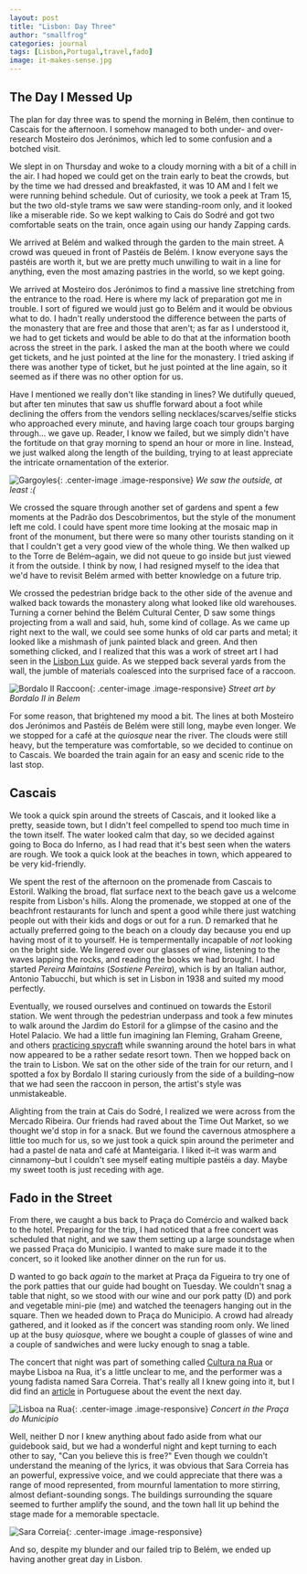 ```yaml
---
layout: post
title: "Lisbon: Day Three"
author: "smallfrog"
categories: journal
tags: [Lisbon,Portugal,travel,fado]
image: it-makes-sense.jpg
---
```


## The Day I Messed Up

The plan for day three was to spend the morning in Belém, then continue to Cascais for the afternoon. I somehow managed to both under- and over-research Mosteiro dos Jerónimos, which led to some confusion and a botched visit.

We slept in on Thursday and woke to a cloudy morning with a bit of a chill in the air. I had hoped we could get on the train early to beat the crowds, but by the time we had dressed and breakfasted, it was 10 AM and I felt we were running behind schedule. Out of curiosity, we took a peek at Tram 15, but the  two old-style trams we saw were standing-room only, and it looked like a miserable ride. So we kept walking to Cais do Sodré and got two comfortable seats on the train, once again using our handy Zapping cards.

We arrived at Belém and walked through the garden to the main street. A crowd was queued in front of Pastéis de Belém. I know everyone says the pastéis are worth it, but we are pretty much unwilling to wait in a line for anything, even the most amazing pastries in the world, so we kept going.

We arrived at Mosteiro dos Jerónimos to find a massive line stretching from the entrance to the road. Here is where my lack of preparation got me in trouble. I sort of figured we would just go to Belém and it would be obvious what to do. I hadn't really understood the difference between the parts of the monastery that are free and those that aren't; as far as I understood it, we had to get tickets and would be able to do that at the information booth across the street in the park. I asked the man at the booth where we could get tickets, and he just pointed at the line for the monastery. I tried asking if there was another type of ticket, but he just pointed at the line again, so it seemed as if there was no other option for us.

Have I mentioned we really don't like standing in lines? We dutifully queued, but after ten minutes that saw us shuffle forward about a foot while declining the offers from the vendors selling necklaces/scarves/selfie sticks who approached every minute, and having large coach tour groups barging through... we gave up. Reader, I know we failed, but we simply didn't have the fortitude on that gray morning to spend an hour or more in line. Instead, we just walked along the length of the building, trying to at least appreciate the intricate ornamentation of the exterior. 

![Gargoyles](/assets/img/gargoyles.jpg "Gargoyles"){: .center-image .image-responsive} 
*We saw the outside, at least :(*

We crossed the square through another set of gardens and spent a few moments at the Padrão dos Descobrimentos, but the style of the monument left me cold. I could have spent more time looking at the mosaic map in front of the monument, but there were so many other tourists standing on it that I couldn't get a very good view of the whole thing. We then walked up to the Torre de Belém&#8211;again, we did not queue to go inside but just viewed it from the outside. I think by now, I had resigned myself to the idea that we'd have to revisit Belém armed with better knowledge on a future trip. 

We crossed the pedestrian bridge back to the other side of the avenue and walked back towards the monastery along what looked like old warehouses. Turning a corner behind the Belém Cultural Center, D saw some things projecting from a wall and said, huh, some kind of collage. As we came up right next to the wall, we could see some hunks of old car parts and metal; it looked like a mishmash of junk painted black and green. And then something clicked, and I realized that this was a work of street art I had seen in the [Lisbon Lux](https://www.lisbonlux.com/magazine/lisbon-street-art.html) guide. As we stepped back several yards from the wall, the jumble of materials coalesced into the surprised face of a raccoon.

![Bordalo II Raccoon](/assets/img/bordalo-raccoon.jpg "Bordalo Raccoon"){: .center-image .image-responsive} 
*Street art by Bordalo II in Belem*

For some reason, that brightened my mood a bit. The lines at both Mosteiro dos Jerónimos and Pastéis de Belém were still long, maybe even longer. We we stopped for a café at the *quiosque* near the river. The clouds were still heavy, but the temperature was comfortable, so we decided to continue on to Cascais. We boarded the train again for an easy and scenic ride to the last stop.

## Cascais

We took a quick spin around the streets of Cascais, and it looked like a pretty, seaside town, but I didn't feel compelled to spend too much time in the town itself. The water looked calm that day, so we decided against going to Boca do Inferno, as I had read that it's best seen when the waters are rough. We took a quick look at the beaches in town, which appeared to be very kid-friendly. 

We spent the rest of the afternoon on the promenade from Cascais to Estoril. Walking the broad, flat surface next to the beach gave us a welcome respite from Lisbon's hills. Along the promenade, we stopped at one of the beachfront restaurants for lunch and spent a good while there just watching people out with their kids and dogs or out for a run. D remarked that he actually preferred going to the beach on a cloudy day because you end up having most of it to yourself. He is tempermentally incapable of *not* looking on the bright side. We lingered over our glasses of wine, listening to the waves lapping the rocks, and reading the books we had brought. I had started *Pereira Maintains* (*Sostiene Pereira*), which is by an Italian author, Antonio Tabucchi, but which is set in Lisbon in 1938 and suited my mood perfectly.

Eventually, we roused ourselves and continued on towards the Estoril station. We went through the pedestrian underpass and took a few minutes to walk around the Jardim do Estoril for a glimpse of the casino and the Hotel Palacio. We had a little fun imagining Ian Fleming, Graham Greene, and others [practicing spycraft](https://www.saveur.com/from-estoril-with-love) while swanning around the hotel bars in what now appeared to be a rather sedate resort town. Then we hopped back on the train to Lisbon. We sat on the other side of the train for our return, and I spotted a fox by Bordalo II staring curiously from the side of a building&#8211;now that we had seen the raccoon in person, the artist's style was unmistakeable.

Alighting from the train at Cais do Sodré, I realized we were across from the Mercado Ribeira. Our friends had raved about the Time Out Market, so we thought we'd stop in for a snack. But we found the cavernous atmosphere a little too much for us, so we just took a quick spin around the perimeter and had a pastel de nata and café at Manteigaria. I liked it&#8211;it was warm and cinnamony&#8211;but I couldn't see myself eating multiple pastéis a day. Maybe my sweet tooth is just receding with age.

## Fado in the Street

From there, we caught a bus back to Praça do Comércio and walked back to the hotel. Preparing for the trip, I had noticed that a free concert was scheduled that night, and we saw them setting up a large soundstage when we passed Praça do Municipio. I wanted to make sure made it to the concert, so it looked like another dinner on the run for us.

D wanted to go back *again* to the market at Praça da Figueira to try one of the pork patties that our guide had bought on Tuesday. We couldn't snag a table that night, so we stood with our wine and our pork patty (D) and pork and vegetable mini-pie (me) and watched the teenagers hanging out in the square. Then we headed down to Praça do Municipio. A crowd had already gathered, and it looked as if the concert was standing room only. We lined up at the busy *quiosque*, where we bought a couple of glasses of wine and a couple of sandwiches and were lucky enough to snag a table. 

The concert that night was part of something called [Cultura na Rua](https://www.culturanarua.pt/en) or maybe Lisboa na Rua, it's a little unclear to me, and the performer was a young fadista named Sara Correia. That's really all I knew going into it, but I did find an [article](https://observador.pt/especiais/e-preciso-cantar-cada-virgula-de-onde-vem-todo-este-fado-de-sara-correia/) in Portuguese about the event the next day.

![Lisboa na Rua](/assets/img/lisboa-na-rua.jpg "Lisboa Na Rua"){: .center-image .image-responsive} 
*Concert in the Praça do Municipio*

Well, neither D nor I knew anything about fado aside from what our guidebook said, but we had a wonderful night and kept turning to each other to say, "Can you believe this is free?" Even though we couldn't understand the meaning of the lyrics, it was obvious that Sara Correia has an powerful, expressive voice, and we could appreciate that there was a range of mood represented, from mournful lamentation to more stirring, almost defiant-sounding songs. The buildings surrounding the square seemed to further amplify the sound, and the town hall lit up behind the stage made for a memorable spectacle.

![Sara Correia](/assets/img/sara-correia.jpg "Sara Correia"){: .center-image .image-responsive} 

And so, despite my blunder and our failed trip to Belém, we ended up having another great day in Lisbon.